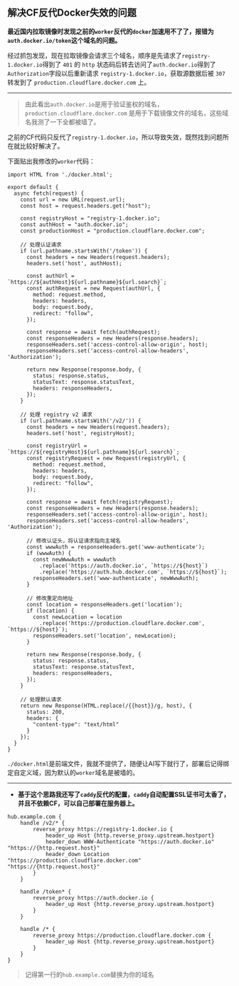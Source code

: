 ## 解决CF反代Docker失效的问题

**最近国内拉取镜像时发现之前的`worker`反代的`docker`加速用不了了，报错为`auth.docker.io/token`这个域名的问题。**

经过抓包发现，现在拉取镜像会请求三个域名，顺序是先请求了`registry-1.docker.io`得到了 `401` 的 `http` 状态码后转去访问了`auth.docker.io`得到了 `Authorization`字段以后重新请求 `registry-1.docker.io`，获取源数据后被 `307` 转发到了 `production.cloudflare.docker.com` 上。

---

> 由此看出`auth.docker.io`是用于验证鉴权的域名，`production.cloudflare.docker.com` 是用于下载镜像文件的域名，这些域名我测了一下全都被墙了。

之前的CF代码只反代了`registry-1.docker.io`，所以导致失效，既然找到问题所在就比较好解决了。


下面贴出我修改的`worker`代码：
```
import HTML from './docker.html';

export default {
  async fetch(request) {
    const url = new URL(request.url);
    const host = request.headers.get("host");
    
    const registryHost = "registry-1.docker.io";
    const authHost = "auth.docker.io";
    const productionHost = "production.cloudflare.docker.com";

    // 处理认证请求
    if (url.pathname.startsWith('/token')) {
      const headers = new Headers(request.headers);
      headers.set('host', authHost);
      
      const authUrl = `https://${authHost}${url.pathname}${url.search}`;
      const authRequest = new Request(authUrl, {
        method: request.method,
        headers: headers,
        body: request.body,
        redirect: "follow",
      });

      const response = await fetch(authRequest);
      const responseHeaders = new Headers(response.headers);
      responseHeaders.set('access-control-allow-origin', host);
      responseHeaders.set('access-control-allow-headers', 'Authorization');
      
      return new Response(response.body, {
        status: response.status,
        statusText: response.statusText,
        headers: responseHeaders,
      });
    }
    
    // 处理 registry v2 请求
    if (url.pathname.startsWith('/v2/')) {
      const headers = new Headers(request.headers);
      headers.set('host', registryHost);
      
      const registryUrl = `https://${registryHost}${url.pathname}${url.search}`;
      const registryRequest = new Request(registryUrl, {
        method: request.method,
        headers: headers,
        body: request.body,
        redirect: "follow",
      });

      const response = await fetch(registryRequest);
      const responseHeaders = new Headers(response.headers);
      responseHeaders.set('access-control-allow-origin', host);
      responseHeaders.set('access-control-allow-headers', 'Authorization');

      // 修改认证头，将认证请求指向主域名
      const wwwAuth = responseHeaders.get('www-authenticate');
      if (wwwAuth) {
        const newWwwAuth = wwwAuth
          .replace('https://auth.docker.io', `https://${host}`)
          .replace('https://auth.hub.docker.com', `https://${host}`);
        responseHeaders.set('www-authenticate', newWwwAuth);
      }

      // 修改重定向地址
      const location = responseHeaders.get('location');
      if (location) {
        const newLocation = location
          .replace('https://production.cloudflare.docker.com', `https://${host}`);
        responseHeaders.set('location', newLocation);
      }

      return new Response(response.body, {
        status: response.status,
        statusText: response.statusText,
        headers: responseHeaders,
      });
    }

    // 处理默认请求
    return new Response(HTML.replace(/{{host}}/g, host), {
      status: 200,
      headers: {
        "content-type": "text/html"
      }
    });
  }
}
```

`./docker.html`是前端文件，我就不提供了，随便让AI写下就行了，部署后记得绑定自定义域，因为默认的`worker`域名是被墙的。


---


- **基于这个思路我还写了`caddy`反代的配置，`caddy`自动配置SSL证书可太香了，并且不依赖CF，可以自己部署在服务器上。**

```
hub.example.com {
    handle /v2/* {
        reverse_proxy https://registry-1.docker.io {
            header_up Host {http.reverse_proxy.upstream.hostport}
            header_down WWW-Authenticate "https://auth.docker.io" "https://{http.request.host}"
            header_down Location "https://production.cloudflare.docker.com" "https://{http.request.host}"
        }
    }

    handle /token* {
        reverse_proxy https://auth.docker.io {
            header_up Host {http.reverse_proxy.upstream.hostport}
        }
    }

    handle /* {
        reverse_proxy https://production.cloudflare.docker.com {
            header_up Host {http.reverse_proxy.upstream.hostport}
        }
    }
}
```

> 记得第一行的`hub.example.com`替换为你的域名
